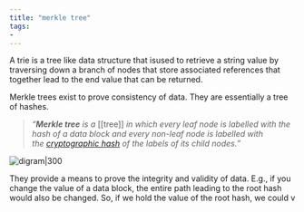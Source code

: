 ```yaml
---
title: "merkle tree"
tags: 
- 
---
```


A trie is a tree like data structure that isused to retrieve a string value by traversing down a branch of nodes that store associated references that together lead to the end value that can be returned. 

Merkle trees exist to prove consistency of data. They are essentially a tree of hashes. 

> _“_**_Merkle tree_** _is a_ [[tree]] _in which every leaf node is labelled with the hash of a data block and every non-leaf node is labelled with the_ [_cryptographic hash_](https://en.wikipedia.org/wiki/Cryptographic_hash_function) _of the labels of its child nodes.”_

![digram|300](https://i.imgur.com/HMzwjgb.png)

They provide a means to prove the integrity and validity of data. E.g., if you change the value of a data block, the entire path leading to the root hash would also be changed. So, if we hold the value of the root hash, we could v
